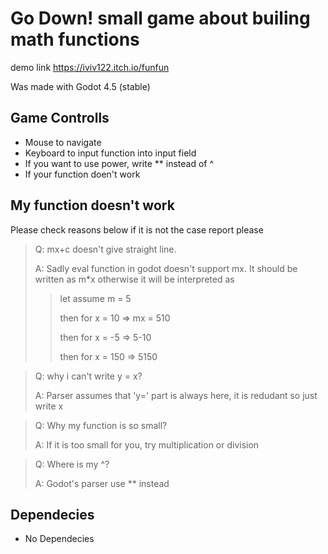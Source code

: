 # Go Down! small game about builing math functions
demo link https://iviv122.itch.io/funfun

Was made with Godot 4.5 (stable)

## Game Controlls

- Mouse to navigate 
- Keyboard to input function into input field
- If you want to use power, write ** instead of ^
- If your function doen't work 

## My function doesn't work
Please check reasons below if it is not the case report please

> Q: mx+c doesn't give straight line.
>
> A: Sadly eval function in godot doesn't support mx. It should be written as m*x otherwise it will be interpreted as
>
>> let assume m = 5
>>
>> then for x = 10 => mx = 510
>>
>> then for x = -5 => 5-10 
>>
>> then for x = 150 => 5150

> Q: why i can't write y = x? 
>
> A: Parser assumes that 'y=' part is always here, it is redudant so just write x  

> Q: Why my function is so small? 
>
> A: If it is too small for you, try multiplication or division

> Q: Where is my ^?
>
> A: Godot's parser use ** instead

## Dependecies
- No Dependecies 

